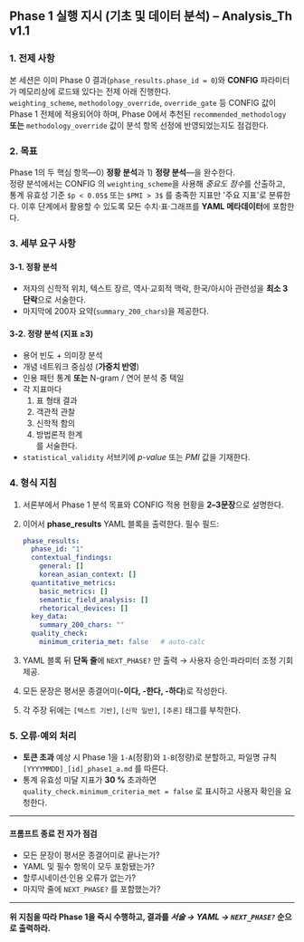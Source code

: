 ## Phase 1 실행 지시 (기초 및 데이터 분석) – Analysis_Th v1.1

### 1. 전제 사항

본 세션은 이미 Phase 0 결과(`phase_results.phase_id = 0`)와 **CONFIG** 파라미터가 메모리상에 로드돼 있다는 전제 아래 진행한다.  
`weighting_scheme`, `methodology_override`, `override_gate` 등 CONFIG 값이 Phase 1 전체에 적용되어야 하며, Phase 0에서 추천된 `recommended_methodology` **또는** `methodology_override` 값이 분석 항목 선정에 반영되었는지도 점검한다.

### 2. 목표

Phase 1의 두 핵심 항목—0) **정황 분석**과 1) **정량 분석**—을 완수한다.  
정량 분석에서는 CONFIG 의 `weighting_scheme`을 사용해 *중요도 점수*를 산출하고, 통계 유효성 기준 `$p < 0.05$` 또는 `$PMI > 3$` 를 충족한 지표만 '주요 지표'로 분류한다. 이후 단계에서 활용할 수 있도록 모든 수치·표·그래프를 **YAML 메타데이터**에 포함한다.

### 3. 세부 요구 사항

#### 3-1. 정황 분석

- 저자의 신학적 위치, 텍스트 장르, 역사·교회적 맥락, 한국/아시아 관련성을 **최소 3 단락**으로 서술한다.  
- 마지막에 200자 요약(`summary_200_chars`)을 제공한다.

#### 3-2. 정량 분석 (지표 ≥3)

- 용어 빈도 + 의미장 분석  
- 개념 네트워크 중심성 (**가중치 반영**)  
- 인용 패턴 통계 **또는** N-gram / 연어 분석 중 택일  
- 각 지표마다  
  1) 표 형태 결과  
  2) 객관적 관찰  
  3) 신학적 함의  
  4) 방법론적 한계  
  를 서술한다.  
- `statistical_validity` 서브키에 *p-value* 또는 *PMI* 값을 기재한다.

### 4. 형식 지침

1. 서론부에서 Phase 1 분석 목표와 CONFIG 적용 현황을 **2–3문장**으로 설명한다.  
2. 이어서 **phase_results** YAML 블록을 출력한다. 필수 필드:  

   ```yaml
   phase_results:
     phase_id: "1"
     contextual_findings:
       general: []
       korean_asian_context: []
     quantitative_metrics:
       basic_metrics: []
       semantic_field_analysis: []
       rhetorical_devices: []
     key_data:
       summary_200_chars: ""
     quality_check:
       minimum_criteria_met: false   # auto-calc
   ```

3. YAML 블록 뒤 **단독 줄**에 `NEXT_PHASE?` 만 출력 → 사용자 승인·파라미터 조정 기회 제공.  
4. 모든 문장은 평서문 종결어미(**-이다, -한다, -하다**)로 작성한다.  
5. 각 주장 뒤에는 `[텍스트 기반]`, `[신학 일반]`, `[추론]` 태그를 부착한다.

### 5. 오류·예외 처리

- **토큰 초과** 예상 시 Phase 1을 `1-A`(정황)와 `1-B`(정량)로 분할하고, 파일명 규칙 `[YYYYMMDD]_[id]_phase1_a.md` 를 따른다.  
- 통계 유효성 미달 지표가 **30 %** 초과하면 `quality_check.minimum_criteria_met = false` 로 표시하고 사용자 확인을 요청한다.

---

#### 프롬프트 종료 전 자가 점검

- 모든 문장이 평서문 종결어미로 끝나는가?  
- YAML 및 필수 항목이 모두 포함됐는가?  
- 할루시네이션·인용 오류가 없는가?  
- 마지막 줄에 `NEXT_PHASE?` 를 포함했는가?

---

**위 지침을 따라 Phase 1을 즉시 수행하고, 결과를 _서술 → YAML → `NEXT_PHASE?`_ 순으로 출력하라.**
